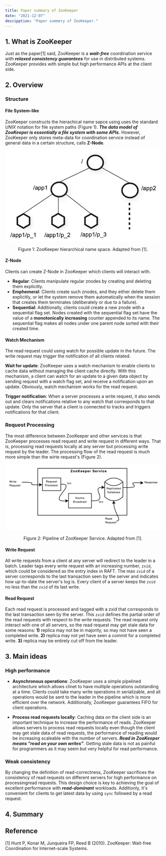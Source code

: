 ```yaml
---
title: Paper summary of ZooKeeper
date: "2021-12-07"
descipption: "Paper summery of ZooKeeper."
---
```

## 1. What is ZooKeeper 

Just as the paper[1] said, ZooKeeper is a ___wait-free___ coordination service with ___relaxed consistency guarantees___ for use in distributed systems. ZooKeeper provides with simple but high performance APIs at the client side. 

## 2. Overview

### Structure 

#### File System-like

ZooKeeper constructs the hierachical name sapce using uses the standard *UNIX* notation for file system paths (Figure 1). ___The data model of ZooKeeper is essentially a file system with some APIs.___ However, ZooKeeper only stores meta-data for coordination service instead of general data in a certain structure, calls **Z-Node**.

![ZooKeeper namespace](./zookeeper_namespace.png)
<p style="text-align: center;">Figure 1: ZooKeeper hierarchical name space. Adapted from [1].</p>

#### Z-Node

Clients can create Z-Node in ZooKeeper which clients will interact with. 
* **Regular**: Clients manipulate regular znodes by creating and deleting them explicitly.
* **Emphemeral**: Clients create such znodes, and they either delete them explicitly, or let the system remove them automatically when the session that creates them terminates (deliberately or due to a failure).
* **Sequential**: Additionally, clients could create a new znode with a sequential flag set. Nodes created with the sequential flag set have the value of a **monotonically increasing** counter appended to its name. The sequential flag makes all nodes under one parent node sorted with their created time.

#### Watch Mechanism
The read request could using watch for possible update in the future. The write request may trigger the notification of all clients related.

**Wait for update**: ZooKeeper uses a watch mechanism to enable clients to cache data without managing the client cache directly. With this mechanism, a client can watch for an update to a given data object by sending request with a watch flag set, and receive a notification upon an update. Obviously, watch mechanism works for the read request. 

**Trigger notification**: When a server processes a write request, it also sends out and clears notifications relative to any watch that corresponds to that update. Only the server that a client is connected to tracks and triggers notifications for that client.

### Request Processing

The most difference between ZooKeeper and other services is that ZooKeeper processes read request and write request in different ways. That is, processing read requests locally at any server but processing write request by the leader. The processing flow of the read request is much more simple than the wirte request's (Figure 2). 

![ZooKeeper Pipeline](./zookeeper_pipeline.png)
<p style="text-align: center;">Figure 2: Pipeline of ZooKeeper Service. Adapted from [1].</p>

#### Write Request

All write requests from a client at any server will redirect to the leader in a batch. Leader tags every write request with an increasing number, `zxid`, which could be considered as the entry index in RAFT. The max `zxid` of a server corresponds to the last transaction seen by the server and indicates how up-to-date the server's log is. Every client of a server keeps the `zxid` no less than the `zxid` of its last write. 

#### Read Request

Each read request is processed and tagged with a zxid that corresponds to the last transaction seen by the server. This `zxid` defines the partial order of the read requests with respect to the write requests. The read request only interact with one of all servers, so the read request may get stale data for some reasons: __1)__ replica may not be in majority, so may not have seen a completed write. __2)__ replica may not yet have seen a commit for a completed write. __3)__ replica may be entirely cut off from the leader.

## 3. Main ideas

### High performance

* **Asynchronous operations**: ZooKeeper uses a simple pipelined architecture which allows clinet to have multiple operations outstanding at a time. Clients could take many write operations in serializable, and all operations would be sent to the leader in the pipeline which is more efficient over the network. Additionally, ZooKeeper guarantees FIFO for client operations.
  
* **Process read requests locally**: Caching data on the client side is an important technique to increase the performance of reads. ZooKeeper allows servers to process read requests locally even though the client may get stale data of read requests, the performance of reading would be increasing scaleable with the number of servers. ___Read in ZooKeeper means "read on your own writes"___. Getting stale data is not as painful for programmers as it may seem but very helpful for read performance.
  
### Weak consistency

By changing the definition of read-correctness, ZooKeeper sacrifices the consistency of read requests on different servers for high performance on processingread requests. This design choice is key to achieving the goal of excellent performance with ___read-dominant___ workloads. Additionly, it's convenient for clients to get latest data by using `sync` followed by a read request.

## 4. Summary

## Reference

[1] Hunt P, Konar M, Junqueira FP, Reed B (2010). ZooKeeper: Wait-free Coordination for Internet-scale Systems.

